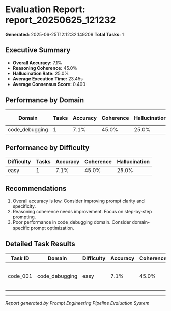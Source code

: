 # Evaluation Report: report_20250625_121232
**Generated:** 2025-06-25T12:12:32.149209
**Total Tasks:** 1

## Executive Summary

- **Overall Accuracy:** 7.1%
- **Reasoning Coherence:** 45.0%
- **Hallucination Rate:** 25.0%
- **Average Execution Time:** 23.45s
- **Average Consensus Score:** 0.400

## Performance by Domain

| Domain | Tasks | Accuracy | Coherence | Hallucination | Avg Time |
|--------|-------|----------|-----------|---------------|----------|
| code_debugging | 1 | 7.1% | 45.0% | 25.0% | 23.45s |

## Performance by Difficulty

| Difficulty | Tasks | Accuracy | Coherence | Hallucination |
|------------|-------|----------|-----------|---------------|
| easy | 1 | 7.1% | 45.0% | 25.0% |

## Recommendations

1. Overall accuracy is low. Consider improving prompt clarity and specificity.
2. Reasoning coherence needs improvement. Focus on step-by-step prompting.
3. Poor performance in code_debugging domain. Consider domain-specific prompt optimization.

## Detailed Task Results

| Task ID | Domain | Difficulty | Accuracy | Coherence | Time | Expected | Generated |
|---------|--------|------------|----------|-----------|------|----------|-----------|
| code_001 | code_debugging | easy | 7.1% | 45.0% | 23.5s | Change 'num % 2 == 1' to 'num ... | __import__(1) |

---
*Report generated by Prompt Engineering Pipeline Evaluation System*